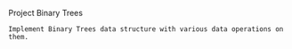 Project Binary Trees
	
	Implement Binary Trees data structure with various data operations on them.
